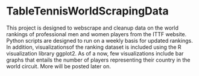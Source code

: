 # TableTennisWorldScrapingData
This project is designed to webscrape and cleanup data on the world rankings of professional men and women players from the ITTF website. Python scripts are designed to run on a weekly basis for updated rankings. In addition, visualizationsof the ranking dataset is included using the R visualization library ggplot2. As of a now, few visualizations include bar graphs that entails the number of players representing their country in the world circuit. More will be posted later on.

